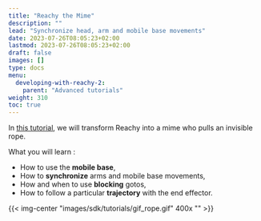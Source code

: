 ```yaml
---
title: "Reachy the Mime"
description: ""
lead: "Synchronize head, arm and mobile base movements"
date: 2023-07-26T08:05:23+02:00
lastmod: 2023-07-26T08:05:23+02:00
draft: false
images: []
type: docs
menu:
  developing-with-reachy-2:
    parent: "Advanced tutorials"
weight: 310
toc: true
---
```


In [this tutorial](https://github.com/pollen-robotics/reachy2-tutorials/blob/main/2_Reachy_the_mime.ipynb),  we will transform Reachy into a mime who pulls an invisible rope.



What you will learn :

- How to use the **mobile base**,
- How to **synchronize** arms and mobile base movements,
- How and when to use **blocking** gotos,
- How to follow a particular **trajectory** with the end effector.


{{< img-center "images/sdk/tutorials/gif_rope.gif" 400x "" >}}